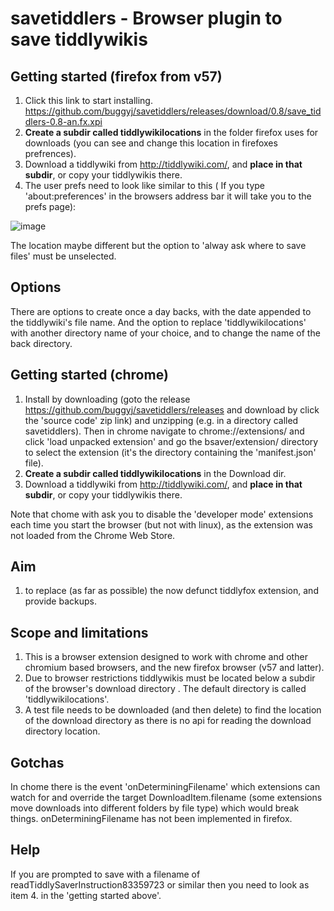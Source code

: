 # savetiddlers - Browser plugin to save tiddlywikis

## Getting started (firefox from v57)
1. Click this link to start installing.
https://github.com/buggyj/savetiddlers/releases/download/0.8/save_tiddlers-0.8-an.fx.xpi
2. **Create a subdir called tiddlywikilocations** in the folder firefox uses for downloads (you can see and change this location in firefoxes prefrences). 
3. Download a tiddlywiki from http://tiddlywiki.com/, and **place in that subdir**, or copy your tiddlywikis there.
4.  The user prefs need to look like similar to this ( If you type 'about:preferences' in the browsers address bar it will take you to the prefs page):

![image](https://user-images.githubusercontent.com/2855795/35642235-cfaf2e86-06c2-11e8-8e56-35f08d4d20b0.png)

The location maybe different but the option to 'alway ask where to save files' must be unselected.
## Options
There are options to create once a day backs, with the date appended to the tiddlywiki's file name. And the option to replace 'tiddlywikilocations' with another directory name of your choice, and to change the name of the back directory.

## Getting started (chrome)
1. Install by downloading (goto the release https://github.com/buggyj/savetiddlers/releases and download by click the 'source code' zip link) and unzipping (e.g. in a directory called savetiddlers). Then in chrome navigate to chrome://extensions/ and click 'load unpacked extension' and go the bsaver/extension/ directory to select the extension (it's the directory containing the 'manifest.json' file).
2. **Create a subdir called tiddlywikilocations** in the Download dir. 
3. Download a tiddlywiki from http://tiddlywiki.com/, and **place in that subdir**, or copy your tiddlywikis there.

Note that chome with ask you to disable the 'developer mode' extensions each time you start the browser (but not with linux), as the extension was not loaded from the Chrome Web Store.

## Aim
1. to replace (as far as possible) the now defunct tiddlyfox extension, and provide backups.

## Scope and limitations
1. This is a browser extension designed to work with chrome and other chromium based browsers, and the new firefox browser (v57 and latter).
2. Due to browser restrictions tiddlywikis must be located below a subdir of the browser's download directory . The default  directory is called 'tiddlywikilocations'.
3. A test file needs to be downloaded (and then delete) to find the location of the download directory as there is no api for reading the download directory location.

## Gotchas
In chome there is the event 'onDeterminingFilename' which extensions can watch for and override the target DownloadItem.filename (some extensions move downloads into different folders by file type) which would break things. 
onDeterminingFilename has not been implemented in firefox.

## Help
If you are prompted to save with a filename of readTiddlySaverInstruction83359723 or similar then you need to look as item 4. in the 'getting started above'.
